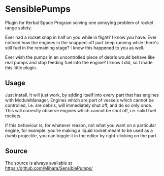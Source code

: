 # SensiblePumps

Plugin for Kerbal Space Program solving one annoying problem of rocket range safety.

Ever had a rocket snap in half on you while in flight? I know you have. Ever noticed how the engines in the snapped-off part keep running while there's still fuel in the remaining stage? I know this happened to you as well.

Ever wish the pumps in an uncontrolled piece of debris would behave like real pumps and stop feeding fuel into the engine? I know I did, so I made this little plugin.

## Usage

Just install. It will just work, by adding itself into every part that has engines with ModuleManager. Engines which are part of vessels which cannot be controlled, i.e. are debris, will immediately shut off, and do so only once. This will correctly observe engines which cannot be shut off, i.e. solid fuel rockets.

If this behaviour is, for whatever reason, not what you want on a particular engine, for example, you're making a liquid rocket meant to be used as a dumb projectile, you can toggle it in the editor by right-clicking on the part.

## Source

The source is always available at https://github.com/Mihara/SensiblePumps/
